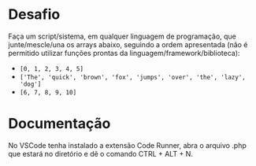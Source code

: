 # Desafio

Faça um script/sistema, em qualquer linguagem de programação, que junte/mescle/una os arrays abaixo, seguindo a ordem apresentada (não é permitido utilizar funções prontas da linguagem/framework/biblioteca):

 - `[0, 1, 2, 3, 4, 5]`
 - `['The', 'quick', 'brown', 'fox', 'jumps', 'over', 'the', 'lazy', 'dog']`
 - `[6, 7, 8, 9, 10]`

# Documentação

No VSCode tenha instalado a extensão Code Runner, abra o arquivo .php que estará no diretório e dê o comando CTRL + ALT + N.
